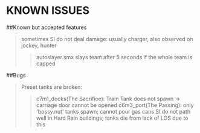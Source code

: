# KNOWN ISSUES

##Known but accepted features     
> sometimes SI do not deal damage: usually charger, also observed on jockey, hunter  
>> autoslayer.smx slays team after 5 seconds if the whole team is capped
 
##Bugs     
> Preset tanks are broken:
>> c7m1_docks(The Sacrifice): Train Tank does not spawn -> carriage door cannot be opened
>> c6m3_port(The Passing): only 'bossy.nut' tanks spawn; cannot pour gas cans
> SI do not path well in Hard Rain buildings; tanks die from lack of LOS due to this





